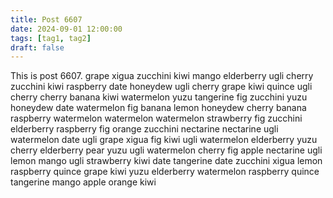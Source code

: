 ```yaml
---
title: Post 6607
date: 2024-09-01 12:00:00
tags: [tag1, tag2]
draft: false
---
```

This is post 6607.
grape
xigua
zucchini
kiwi
mango
elderberry
ugli
cherry
zucchini
kiwi
raspberry
date
honeydew
ugli
cherry
grape
kiwi
quince
ugli
cherry
cherry
banana
kiwi
watermelon
yuzu
tangerine
fig
zucchini
yuzu
honeydew
date
watermelon
fig
banana
lemon
honeydew
cherry
banana
raspberry
watermelon
watermelon
watermelon
strawberry
fig
zucchini
elderberry
raspberry
fig
orange
zucchini
nectarine
nectarine
ugli
watermelon
date
ugli
grape
xigua
fig
kiwi
ugli
watermelon
elderberry
yuzu
cherry
elderberry
pear
yuzu
ugli
watermelon
cherry
fig
apple
nectarine
ugli
lemon
mango
ugli
strawberry
kiwi
date
tangerine
date
zucchini
xigua
lemon
raspberry
quince
grape
kiwi
yuzu
elderberry
watermelon
raspberry
quince
tangerine
mango
apple
orange
kiwi
